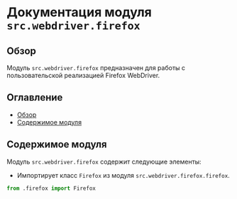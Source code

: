 # Документация модуля `src.webdriver.firefox`

## Обзор

Модуль `src.webdriver.firefox` предназначен для работы с пользовательской реализацией Firefox WebDriver.

## Оглавление

-   [Обзор](#обзор)
-   [Содержимое модуля](#содержимое-модуля)

## Содержимое модуля

Модуль `src.webdriver.firefox` содержит следующие элементы:

-   Импортирует класс `Firefox` из модуля `src.webdriver.firefox.firefox`.

```python
from .firefox import Firefox